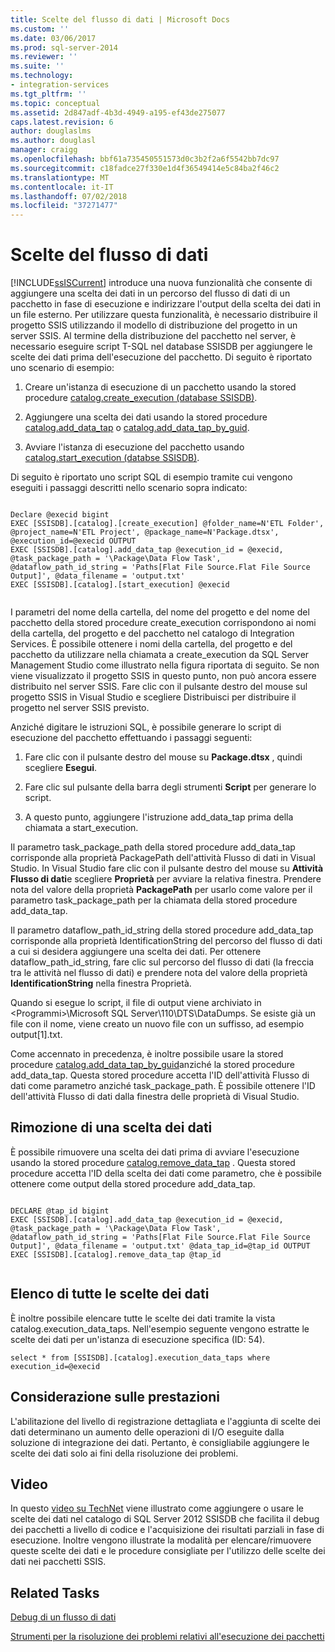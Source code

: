 ```yaml
---
title: Scelte del flusso di dati | Microsoft Docs
ms.custom: ''
ms.date: 03/06/2017
ms.prod: sql-server-2014
ms.reviewer: ''
ms.suite: ''
ms.technology:
- integration-services
ms.tgt_pltfrm: ''
ms.topic: conceptual
ms.assetid: 2d847adf-4b3d-4949-a195-ef43de275077
caps.latest.revision: 6
author: douglaslms
ms.author: douglasl
manager: craigg
ms.openlocfilehash: bbf61a735450551573d0c3b2f2a6f5542bb7dc97
ms.sourcegitcommit: c18fadce27f330e1d4f36549414e5c84ba2f46c2
ms.translationtype: MT
ms.contentlocale: it-IT
ms.lasthandoff: 07/02/2018
ms.locfileid: "37271477"
---
```

# <a name="data-flow-taps"></a>Scelte del flusso di dati
  [!INCLUDE[ssISCurrent](../includes/ssiscurrent-md.md)] introduce una nuova funzionalità che consente di aggiungere una scelta dei dati in un percorso del flusso di dati di un pacchetto in fase di esecuzione e indirizzare l'output della scelta dei dati in un file esterno. Per utilizzare questa funzionalità, è necessario distribuire il progetto SSIS utilizzando il modello di distribuzione del progetto in un server SSIS. Al termine della distribuzione del pacchetto nel server, è necessario eseguire script T-SQL nel database SSISDB per aggiungere le scelte dei dati prima dell'esecuzione del pacchetto. Di seguito è riportato uno scenario di esempio:  
  
1.  Creare un'istanza di esecuzione di un pacchetto usando la stored procedure [catalog.create_execution &#40;database SSISDB&#41;](/sql/integration-services/system-stored-procedures/catalog-create-execution-ssisdb-database).  
  
2.  Aggiungere una scelta dei dati usando la stored procedure [catalog.add_data_tap](/sql/integration-services/system-stored-procedures/catalog-add-data-tap) o [catalog.add_data_tap_by_guid](/sql/integration-services/system-stored-procedures/catalog-add-data-tap-by-guid).  
  
3.  Avviare l'istanza di esecuzione del pacchetto usando [catalog.start_execution &#40;databse SSISDB&#41;](/sql/integration-services/system-stored-procedures/catalog-start-execution-ssisdb-database).  
  
 Di seguito è riportato uno script SQL di esempio tramite cui vengono eseguiti i passaggi descritti nello scenario sopra indicato:  
  
```  
  
Declare @execid bigint  
EXEC [SSISDB].[catalog].[create_execution] @folder_name=N'ETL Folder', @project_name=N'ETL Project', @package_name=N'Package.dtsx', @execution_id=@execid OUTPUT  
EXEC [SSISDB].[catalog].add_data_tap @execution_id = @execid, @task_package_path = '\Package\Data Flow Task', @dataflow_path_id_string = 'Paths[Flat File Source.Flat File Source Output]', @data_filename = 'output.txt'  
EXEC [SSISDB].[catalog].[start_execution] @execid  
  
```  
  
 I parametri del nome della cartella, del nome del progetto e del nome del pacchetto della stored procedure create_execution corrispondono ai nomi della cartella, del progetto e del pacchetto nel catalogo di Integration Services. È possibile ottenere i nomi della cartella, del progetto e del pacchetto da utilizzare nella chiamata a create_execution da SQL Server Management Studio come illustrato nella figura riportata di seguito. Se non viene visualizzato il progetto SSIS in questo punto, non può ancora essere distribuito nel server SSIS. Fare clic con il pulsante destro del mouse sul progetto SSIS in Visual Studio e scegliere Distribuisci per distribuire il progetto nel server SSIS previsto.  
  
 Anziché digitare le istruzioni SQL, è possibile generare lo script di esecuzione del pacchetto effettuando i passaggi seguenti:  
  
1.  Fare clic con il pulsante destro del mouse su **Package.dtsx** , quindi scegliere **Esegui**.  
  
2.  Fare clic sul pulsante della barra degli strumenti **Script** per generare lo script.  
  
3.  A questo punto, aggiungere l'istruzione add_data_tap prima della chiamata a start_execution.  
  
 Il parametro task_package_path della stored procedure add_data_tap corrisponde alla proprietà PackagePath dell'attività Flusso di dati in Visual Studio. In Visual Studio fare clic con il pulsante destro del mouse su **Attività Flusso di dati**e scegliere **Proprietà** per avviare la relativa finestra.  Prendere nota del valore della proprietà **PackagePath** per usarlo come valore per il parametro task_package_path per la chiamata della stored procedure add_data_tap.  
  
 Il parametro dataflow_path_id_string della stored procedure add_data_tap corrisponde alla proprietà IdentificationString del percorso del flusso di dati a cui si desidera aggiungere una scelta dei dati. Per ottenere dataflow_path_id_string, fare clic sul percorso del flusso di dati (la freccia tra le attività nel flusso di dati) e prendere nota del valore della proprietà **IdentificationString** nella finestra Proprietà.  
  
 Quando si esegue lo script, il file di output viene archiviato in \<Programmi>\Microsoft SQL Server\110\DTS\DataDumps. Se esiste già un file con il nome, viene creato un nuovo file con un suffisso, ad esempio output[1].txt.  
  
 Come accennato in precedenza, è inoltre possibile usare la stored procedure [catalog.add_data_tap_by_guid](/sql/integration-services/system-stored-procedures/catalog-add-data-tap-by-guid)anziché la stored procedure add_data_tap. Questa stored procedure accetta l'ID dell'attività Flusso di dati come parametro anziché task_package_path. È possibile ottenere l'ID dell'attività Flusso di dati dalla finestra delle proprietà di Visual Studio.  
  
## <a name="removing-a-data-tap"></a>Rimozione di una scelta dei dati  
 È possibile rimuovere una scelta dei dati prima di avviare l'esecuzione usando la stored procedure [catalog.remove_data_tap](/sql/integration-services/system-stored-procedures/catalog-remove-data-tap) . Questa stored procedure accetta l'ID della scelta dei dati come parametro, che è possibile ottenere come output della stored procedure add_data_tap.  
  
```  
  
DECLARE @tap_id bigint  
EXEC [SSISDB].[catalog].add_data_tap @execution_id = @execid, @task_package_path = '\Package\Data Flow Task', @dataflow_path_id_string = 'Paths[Flat File Source.Flat File Source Output]', @data_filename = 'output.txt' @data_tap_id=@tap_id OUTPUT  
EXEC [SSISDB].[catalog].remove_data_tap @tap_id  
  
```  
  
## <a name="listing-all-data-taps"></a>Elenco di tutte le scelte dei dati  
 È inoltre possibile elencare tutte le scelte dei dati tramite la vista catalog.execution_data_taps. Nell'esempio seguente vengono estratte le scelte dei dati per un'istanza di esecuzione specifica (ID: 54).  
  
```  
select * from [SSISDB].[catalog].execution_data_taps where execution_id=@execid  
```  
  
## <a name="performance-consideration"></a>Considerazione sulle prestazioni  
 L'abilitazione del livello di registrazione dettagliata e l'aggiunta di scelte dei dati determinano un aumento delle operazioni di I/O eseguite dalla soluzione di integrazione dei dati. Pertanto, è consigliabile aggiungere le scelte dei dati solo ai fini della risoluzione dei problemi.  
  
## <a name="video"></a>Video  
 In questo [video su TechNet](http://technet.microsoft.com/sqlserver/dn600163) viene illustrato come aggiungere o usare le scelte dei dati nel catalogo di SQL Server 2012 SSISDB che facilita il debug dei pacchetti a livello di codice e l'acquisizione dei risultati parziali in fase di esecuzione. Inoltre vengono illustrate la modalità per elencare/rimuovere queste scelte dei dati e le procedure consigliate per l'utilizzo delle scelte dei dati nei pacchetti SSIS.  
  
## <a name="related-tasks"></a>Related Tasks  
 [Debug di un flusso di dati](troubleshooting/debugging-data-flow.md)  
  
 [Strumenti per la risoluzione dei problemi relativi all'esecuzione dei pacchetti](troubleshooting/troubleshooting-tools-for-package-execution.md)  
  
  
